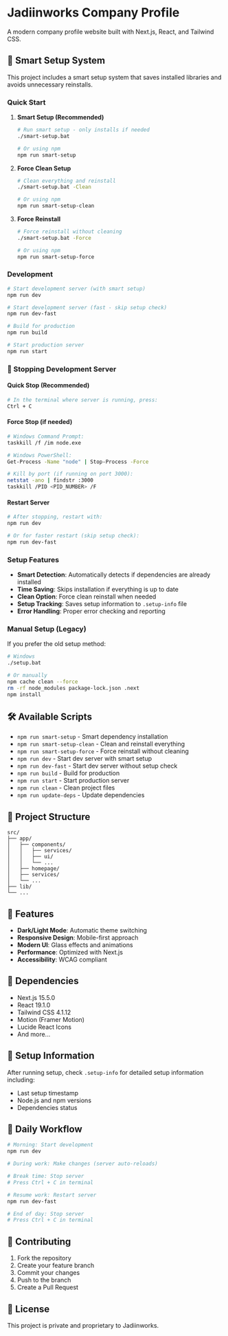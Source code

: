 # Jadiinworks Company Profile

A modern company profile website built with Next.js, React, and Tailwind CSS.

## 🚀 Smart Setup System

This project includes a smart setup system that saves installed libraries and avoids unnecessary reinstalls.

### Quick Start

1. **Smart Setup (Recommended)**
   ```bash
   # Run smart setup - only installs if needed
   ./smart-setup.bat
   
   # Or using npm
   npm run smart-setup
   ```

2. **Force Clean Setup**
   ```bash
   # Clean everything and reinstall
   ./smart-setup.bat -Clean
   
   # Or using npm
   npm run smart-setup-clean
   ```

3. **Force Reinstall**
   ```bash
   # Force reinstall without cleaning
   ./smart-setup.bat -Force
   
   # Or using npm
   npm run smart-setup-force
   ```

### Development

```bash
# Start development server (with smart setup)
npm run dev

# Start development server (fast - skip setup check)
npm run dev-fast

# Build for production
npm run build

# Start production server
npm run start
```

### 🛑 Stopping Development Server

#### Quick Stop (Recommended)
```bash
# In the terminal where server is running, press:
Ctrl + C
```

#### Force Stop (if needed)
```bash
# Windows Command Prompt:
taskkill /f /im node.exe

# Windows PowerShell:
Get-Process -Name "node" | Stop-Process -Force

# Kill by port (if running on port 3000):
netstat -ano | findstr :3000
taskkill /PID <PID_NUMBER> /F
```

#### Restart Server
```bash
# After stopping, restart with:
npm run dev

# Or for faster restart (skip setup check):
npm run dev-fast
```

### Setup Features

- **Smart Detection**: Automatically detects if dependencies are already installed
- **Time Saving**: Skips installation if everything is up to date
- **Clean Option**: Force clean reinstall when needed
- **Setup Tracking**: Saves setup information to `.setup-info` file
- **Error Handling**: Proper error checking and reporting

### Manual Setup (Legacy)

If you prefer the old setup method:

```bash
# Windows
./setup.bat

# Or manually
npm cache clean --force
rm -rf node_modules package-lock.json .next
npm install
```

## 🛠️ Available Scripts

- `npm run smart-setup` - Smart dependency installation
- `npm run smart-setup-clean` - Clean and reinstall everything
- `npm run smart-setup-force` - Force reinstall without cleaning
- `npm run dev` - Start dev server with smart setup
- `npm run dev-fast` - Start dev server without setup check
- `npm run build` - Build for production
- `npm run start` - Start production server
- `npm run clean` - Clean project files
- `npm run update-deps` - Update dependencies

## 📁 Project Structure

```
src/
├── app/
│   ├── components/
│   │   ├── services/
│   │   ├── ui/
│   │   └── ...
│   ├── homepage/
│   ├── services/
│   └── ...
├── lib/
└── ...
```

## 🎨 Features

- **Dark/Light Mode**: Automatic theme switching
- **Responsive Design**: Mobile-first approach
- **Modern UI**: Glass effects and animations
- **Performance**: Optimized with Next.js
- **Accessibility**: WCAG compliant

## 🔧 Dependencies

- Next.js 15.5.0
- React 19.1.0
- Tailwind CSS 4.1.12
- Motion (Framer Motion)
- Lucide React Icons
- And more...

## 📝 Setup Information

After running setup, check `.setup-info` for detailed setup information including:
- Last setup timestamp
- Node.js and npm versions
- Dependencies status

## 🔄 Daily Workflow

```bash
# Morning: Start development
npm run dev

# During work: Make changes (server auto-reloads)

# Break time: Stop server
# Press Ctrl + C in terminal

# Resume work: Restart server
npm run dev-fast

# End of day: Stop server
# Press Ctrl + C in terminal
```

## 🤝 Contributing

1. Fork the repository
2. Create your feature branch
3. Commit your changes
4. Push to the branch
5. Create a Pull Request

## 📄 License

This project is private and proprietary to Jadiinworks.